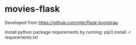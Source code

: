 # movies-flask

Developed from https://github.com/mbr/flask-bootstrap

Install python package requirements by running:
pip3 install -r requirements.txt

